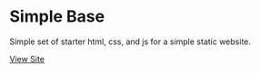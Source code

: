 # Simple Base
Simple set of starter html, css, and js for a simple static website.

[View Site](https://hannashibata.github.io/simplebase/)